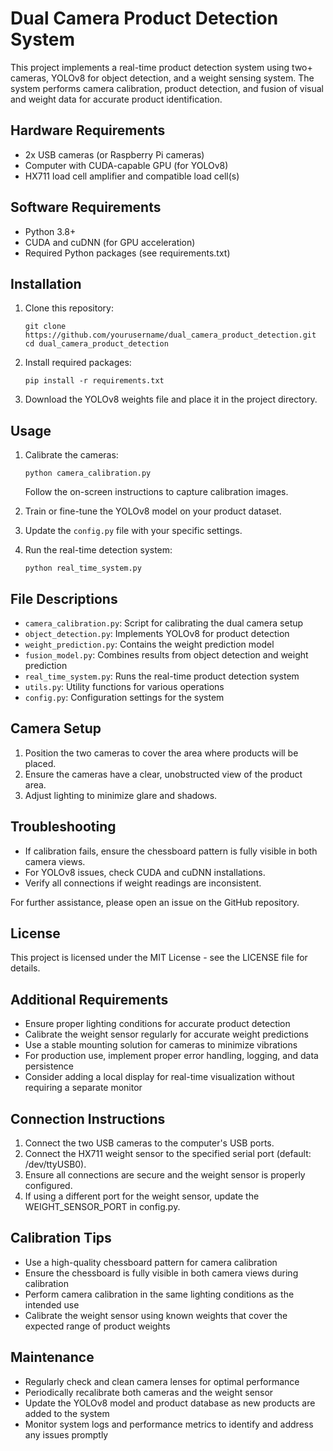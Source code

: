 # Dual Camera Product Detection System

This project implements a real-time product detection system using two+ cameras, YOLOv8 for object detection, and a weight sensing system. The system performs camera calibration, product detection, and fusion of visual and weight data for accurate product identification.

## Hardware Requirements

- 2x USB cameras (or Raspberry Pi cameras)
- Computer with CUDA-capable GPU (for YOLOv8)
- HX711 load cell amplifier and compatible load cell(s)

## Software Requirements

- Python 3.8+
- CUDA and cuDNN (for GPU acceleration)
- Required Python packages (see requirements.txt)

## Installation

1. Clone this repository:
   ```
   git clone https://github.com/yourusername/dual_camera_product_detection.git
   cd dual_camera_product_detection
   ```

2. Install required packages:
   ```
   pip install -r requirements.txt
   ```

3. Download the YOLOv8 weights file and place it in the project directory.

## Usage

1. Calibrate the cameras:
   ```
   python camera_calibration.py
   ```
   Follow the on-screen instructions to capture calibration images.

2. Train or fine-tune the YOLOv8 model on your product dataset.

3. Update the `config.py` file with your specific settings.

4. Run the real-time detection system:
   ```
   python real_time_system.py
   ```

## File Descriptions

- `camera_calibration.py`: Script for calibrating the dual camera setup
- `object_detection.py`: Implements YOLOv8 for product detection
- `weight_prediction.py`: Contains the weight prediction model
- `fusion_model.py`: Combines results from object detection and weight prediction
- `real_time_system.py`: Runs the real-time product detection system
- `utils.py`: Utility functions for various operations
- `config.py`: Configuration settings for the system

## Camera Setup

1. Position the two cameras to cover the area where products will be placed.
2. Ensure the cameras have a clear, unobstructed view of the product area.
3. Adjust lighting to minimize glare and shadows.

## Troubleshooting

- If calibration fails, ensure the chessboard pattern is fully visible in both camera views.
- For YOLOv8 issues, check CUDA and cuDNN installations.
- Verify all connections if weight readings are inconsistent.

For further assistance, please open an issue on the GitHub repository.

## License

This project is licensed under the MIT License - see the LICENSE file for details.

## Additional Requirements

- Ensure proper lighting conditions for accurate product detection
- Calibrate the weight sensor regularly for accurate weight predictions
- Use a stable mounting solution for cameras to minimize vibrations
- For production use, implement proper error handling, logging, and data persistence
- Consider adding a local display for real-time visualization without requiring a separate monitor

## Connection Instructions

1. Connect the two USB cameras to the computer's USB ports.
2. Connect the HX711 weight sensor to the specified serial port (default: /dev/ttyUSB0).
3. Ensure all connections are secure and the weight sensor is properly configured.
4. If using a different port for the weight sensor, update the WEIGHT_SENSOR_PORT in config.py.

## Calibration Tips

- Use a high-quality chessboard pattern for camera calibration
- Ensure the chessboard is fully visible in both camera views during calibration
- Perform camera calibration in the same lighting conditions as the intended use
- Calibrate the weight sensor using known weights that cover the expected range of product weights

## Maintenance

- Regularly check and clean camera lenses for optimal performance
- Periodically recalibrate both cameras and the weight sensor
- Update the YOLOv8 model and product database as new products are added to the system
- Monitor system logs and performance metrics to identify and address any issues promptly

